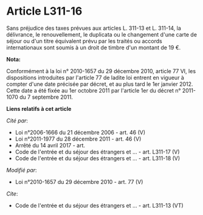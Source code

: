 # Article L311-16

Sans préjudice des taxes prévues aux articles L. 311-13 et L. 311-14, la délivrance, le renouvellement, le duplicata ou le
changement d'une carte de séjour ou d'un titre équivalent prévu par les traités ou accords internationaux sont soumis à un
droit de timbre d'un montant de 19 €.

**Nota:**

Conformément à la loi n° 2010-1657 du 29 décembre 2010, article 77 VI, les dispositions introduites par l'article 77 de
ladite loi entrent en vigueur à compter d'une date précisée par décret, et au plus tard le 1er janvier 2012.  Cette date a
été fixée au 1er octobre 2011 par l'article 1er du décret n° 2011-1070 du 7 septembre 2011.

**Liens relatifs à cet article**

_Cité par_:

  - Loi n°2006-1666 du 21 décembre 2006 - art. 46 (V)
  - Loi n°2011-1977 du 28 décembre 2011 - art. 46 (V)
  - Arrêté du 14 avril 2017 - art.
  - Code de l'entrée et du séjour des étrangers et ... - art. L311-17 (V)
  - Code de l'entrée et du séjour des étrangers et ... - art. L311-18 (V)

_Modifié par_:

  - Loi n°2010-1657 du 29 décembre 2010 - art. 77 (V)

_Cite_:

  - Code de l'entrée et du séjour des étrangers et ... - art. L311-13 (VT)
